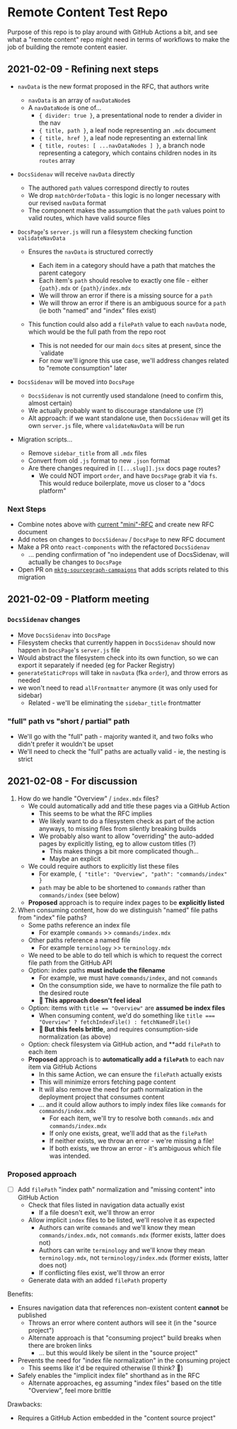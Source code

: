 # Remote Content Test Repo

Purpose of this repo is to play around with GitHub Actions a bit, and see what a "remote content" repo might need in terms of workflows to make the job of building the remote content easier.

## 2021-02-09 - Refining next steps

- `navData` is the new format proposed in the RFC, that authors write
  - `navData` is an array of `navDataNode`s
  - A `navDataNode` is one of...
    - `{ divider: true }`, a presentational node to render a divider in the nav
    - `{ title, path }`, a leaf node representing an `.mdx` document
    - `{ title, href }`, a leaf node representing an external link
    - `{ title, routes: [ ...navDataNodes ] }`, a branch node representing a category, which contains children nodes in its `routes` array
- `DocsSidenav` will receive `navData` directly

  - The authored `path` values correspond directly to routes
  - We drop `matchOrderToData` - this logic is no longer necessary with our revised `navData` format
  - The component makes the assumption that the `path` values point to valid routes, which have valid source files

- `DocsPage`'s `server.js` will run a filesystem checking function `validateNavData`

  - Ensures the `navData` is structured correctly

    - Each item in a category should have a path that matches the parent category
    - Each item's `path` should resolve to exactly one file - either `{path}.mdx` or `{path}/index.mdx`
    - We will throw an error if there is a missing source for a `path`
    - We will throw an error if there is an ambiguous source for a `path` (ie both "named" and "index" files exist)

  - This function could also add a `filePath` value to each `navData` node, which would be the full path from the repo root
    - This is not needed for our main `docs` sites at present, since the `validate
    - For now we'll ignore this use case, we'll address changes related to "remote consumption" later

- `DocsSidenav` will be moved into `DocsPage`

  - `DocsSidenav` is not currently used standalone (need to confirm this, almost certain)
  - We actually probably want to discourage standalone use (?)
  - Alt approach: if we want standalone use, then `DocsSidenav` will get its own `server.js` file, where `validateNavData` will be run

- Migration scripts...
  - Remove `sidebar_title` from all `.mdx` files
  - Convert from old `.js` format to new `.json` format
  - Are there changes required in `[[...slug]].jsx` docs page routes?
    - We could NOT import `order`, and have `DocsPage` grab it via `fs`. This would reduce boilerplate, move us closer to a "docs platform"

### Next Steps

- Combine notes above with [current "mini"-RFC](https://docs.google.com/document/d/1cKUwgBCKFycTo8p5C1Ka1bI_0fkrwAGLd6aYFX9-nnA/edit#) and create new RFC document
- Add notes on changes to `DocsSidenav` / `DocsPage` to new RFC document
- Make a PR onto `react-components` with the refactored `DocsSidenav`
  - ... pending confirmation of "no independent use of DocsSidenav, will actually be changes to `DocsPage`
- Open PR on [`mktg-sourcegraph-campaigns`](https://github.com/hashicorp/mktg-sourcegraph-campaigns/) that adds scripts related to this migration

## 2021-02-09 - Platform meeting

### `DocsSidenav` changes

- Move `DocsSidenav` into `DocsPage`
- Filesystem checks that currently happen in `DocsSidenav` should now happen in `DocsPage`'s `server.js` file
- Would abstract the filesystem check into its own function, so we can export it separately if needed (eg for Packer Registry)
- `generateStaticProps` will take in `navData` (fka `order`), and throw errors as needed
- we won't need to read `allFrontmatter` anymore (it was only used for sidebar)
  - Related - we'll be eliminating the `sidebar_title` frontmatter

### "full" path vs "short / partial" path

- We'll go with the "full" path - majority wanted it, and two folks who didn't prefer it wouldn't be upset
- We'll need to check the "full" paths are actually valid - ie, the nesting is strict

## 2021-02-08 - For discussion

1. How do we handle "Overview" / `index.mdx` files?
   - We could automatically add and title these pages via a GitHub Action
     - This seems to be what the RFC implies
     - We likely want to do a filesystem check as part of the action anyways, to missing files from silently breaking builds
     - We probably also want to allow "overriding" the auto-added pages by explicitly listing, eg to allow custom titles (?)
       - This makes things a bit more complicated though...
       - Maybe an explicit
   - We could require authors to explicitly list these files
     - For example, `{ "title": "Overview", "path": "commands/index" }`
     - `path` may be able to be shortened to `commands` rather than `commands/index` (see below)
   - **Proposed** approach is to require index pages to be **explicitly listed**
2. When consuming content, how do we distinguish "named" file paths from "index" file paths?
   - Some paths reference an index file
     - For example `commands` >> `commands/index.mdx`
   - Other paths reference a named file
     - For example `terminology` >> `terminology.mdx`
   - We need to be able to do tell which is which to request the correct file path from the GitHub API
   - Option: index paths **must include the filename**
     - For example, we must have `commands/index`, and not `commands`
     - On the consumption side, we have to normalize the file path to the desired route
     - **🚨 This approach doesn't feel ideal**
   - Option: items with `title == "Overview"` are **assumed be index files**
     - When consuming content, we'd do something like `title === "Overview" ? fetchIndexFile() : fetchNamedFile()`
     - **🚨 But this feels brittle**, and requires consumption-side normalization (as above)
   - Option: check filesystem via GitHub action, and \*\*add `filePath` to each item
   - **Proposed** approach is to **automatically add a `filePath`** to each nav item via GitHub Actions
     - In this same Action, we can ensure the `filePath` actually exists
     - This will minimize errors fetching page content
     - It will also remove the need for path normalization in the deployment project that consumes content
     - ... and it could allow authors to imply index files like `commands` for `commands/index.mdx`
       - For each item, we'll try to resolve both `commands.mdx` and `commands/index.mdx`
       - If only one exists, great, we'll add that as the `filePath`
       - If neither exists, we throw an error - we're missing a file!
       - If both exists, we throw an error - it's ambiguous which file was intended.

### Proposed approach

- [ ] Add `filePath` "index path" normalization and "missing content" into GitHub Action
  - Check that files listed in navigation data actually exist
    - If a file doesn't exit, we'll throw an error
  - Allow implicit `index` files to be listed, we'll resolve it as expected
    - Authors can write `commands` and we'll know they mean `commands/index.mdx`, not `commands.mdx` (former exists, latter does not)
    - Authors can write `terminology` and we'll know they mean `terminology.mdx`, not `terminology/index.mdx` (former exists, latter does not)
    - If conflicting files exist, we'll throw an error
  - Generate data with an added `filePath` property

Benefits:

- Ensures navigation data that references non-existent content **cannot** be published
  - Throws an error where content authors will see it (in the "source project")
  - Alternate approach is that "consuming project" build breaks when there are broken links
    - ... but this would likely be silent in the "source project"
- Prevents the need for "index file normalization" in the consuming project
  - This seems like it'd be required otherwise (I think? 🤔)
- Safely enables the "implicit index file" shorthand as in the RFC
  - Alternate approaches, eg assuming "index files" based on the title "Overview", feel more brittle

Drawbacks:

- Requires a GitHub Action embedded in the "content source project"

